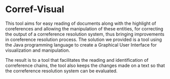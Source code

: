 # Corref-Visual

This tool aims for easy reading of documents along with the highlight of coreferences and allowing the manipulation of these entities, for correcting the output of a correference resolution system, thus bringing improvements in coreference resolution process. The solution we provided is a tool using the Java programming language to create a Graphical User Interface for visualization and manipulation. 

The result is to a tool that facilitates the reading and identification of correference chains, the tool also keeps the changes made on a text so that the correference resolution system can be evaluated.

